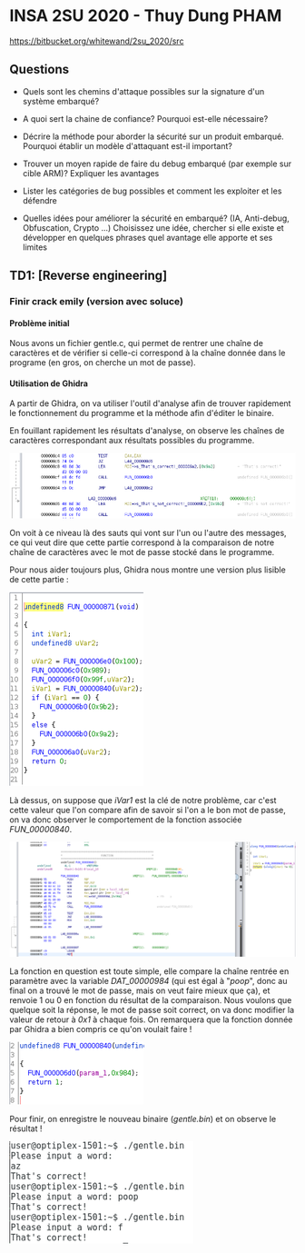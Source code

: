 # INSA 2SU 2020 - Thuy Dung PHAM

https://bitbucket.org/whitewand/2su_2020/src

## Questions

- Quels sont les chemins d'attaque possibles sur la signature d'un système embarqué?


- A quoi sert la chaine de confiance? Pourquoi est-elle nécessaire?
- Décrire la méthode pour aborder la sécurité sur un produit embarqué. Pourquoi établir un modèle d'attaquant est-il important?
- Trouver un moyen rapide de faire du debug embarqué (par exemple sur cible ARM)? Expliquer les avantages
- Lister les catégories de bug possibles et comment les exploiter et les défendre
- Quelles idées pour améliorer la sécurité en embarqué? (IA, Anti-debug, Obfuscation, Crypto ...) Choisissez une idée, chercher si elle existe et développer en quelques phrases quel avantage elle apporte et ses limites

## TD1: \[Reverse engineering\]

### Finir crack emily (version avec soluce)

#### Problème initial
Nous avons un fichier gentle.c, qui permet de rentrer une chaîne de caractères et de vérifier si celle-ci correspond à la chaîne donnée dans le programe (en gros, on cherche un mot de passe).

#### Utilisation de Ghidra

A partir de Ghidra, on va utiliser l'outil d'analyse afin de trouver rapidement le fonctionnement du programme et la méthode afin d'éditer le binaire.

En fouillant rapidement les résultats d'analyse, on observe les chaînes de caractères correspondant aux résultats possibles du programme.

![alt text](img/Capture&#32;du&#32;2020-01-28&#32;15-36-45.png)

On voit à ce niveau là des sauts qui vont sur l'un ou l'autre des messages, ce qui veut dire que cette partie correspond à la comparaison de notre chaîne de caractères avec le mot de passe stocké dans le programme. 

Pour nous aider toujours plus, Ghidra nous montre une version plus lisible de cette partie : 

![alt text](img/Capture&#32;du&#32;2020-01-28&#32;15-57-33.png)

Là dessus, on suppose que *iVar1* est la clé de notre problème, car c'est cette valeur que l'on compare afin de savoir si l'on a le bon mot de passe, on va donc observer le comportement de la fonction associée *FUN_00000840*.

![alt text](img/Capture&#32;du&#32;2020-01-28&#32;16-06-19.png)

La fonction en question est toute simple, elle compare la chaîne rentrée en paramètre avec la variable *DAT_00000984* (qui est égal à "*poop*", donc au final on a trouvé le mot de passe, mais on veut faire mieux que ça), et renvoie 1 ou 0 en fonction du résultat de la comparaison. Nous voulons que quelque soit la réponse, le mot de passe soit correct, on va donc modifier la valeur de retour à *0x1* à chaque fois. On remarquera que la fonction donnée par Ghidra a bien compris ce qu'on voulait faire !

![alt text](img/Capture&#32;du&#32;2020-01-28&#32;16-32-51.png)

Pour finir, on enregistre le nouveau binaire (*gentle.bin*) et on observe le résultat !

![alt text](img/Capture&#32;du&#32;2020-01-28&#32;16-36-46.png)
